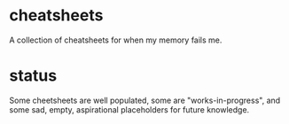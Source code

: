 # cheatsheets
A collection of cheatsheets for when my memory fails me. 

# status
Some cheetsheets are well populated, some are "works-in-progress", and some sad, empty, aspirational placeholders for future knowledge.

